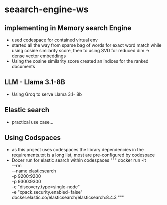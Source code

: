 # seaarch-engine-ws

## implementing in Memory search Engine
- used codespace for contained virtual env
- started all the way from sparse bag of words for exact word match while using cosine similarity score, then to using SVD for reduced dim -> dense vector embeddings
- Using the cosine similarity score created an indices for the ranked documents 

## LLM - Llama 3.1-8B
- Using Groq to serve Llama 3.1- 8b

## Elastic search
- practical use case...

## Using Codspaces
- as this project uses codespaces the library dependencies in the requirements.txt is a long list, most are pre-configured by codespace 
- Docer run for elastic search within codespaces
"""
docker run -it \
    --rm \
    --name elasticsearch \
    -p 9200:9200 \
    -p 9300:9300 \
    -e "discovery.type=single-node" \
    -e "xpack.security.enabled=false" \
    docker.elastic.co/elasticsearch/elasticsearch:8.4.3
"""
